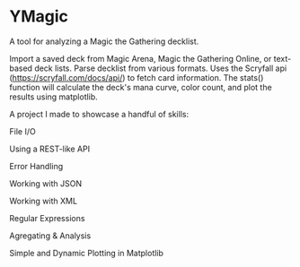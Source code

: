 # YMagic
A tool for analyzing a Magic the Gathering decklist.

Import a saved deck from Magic Arena, Magic the Gathering Online, or text-based deck lists. Parse decklist from various formats. Uses the Scryfall api (https://scryfall.com/docs/api/) to fetch card information. The stats() function will calculate the deck's mana curve, color count, and plot the results using matplotlib.


A project I made to showcase a handful of skills:

File I/O

Using a REST-like API

Error Handling

Working with JSON

Working with XML

Regular Expressions

Agregating & Analysis

Simple and Dynamic Plotting in Matplotlib
